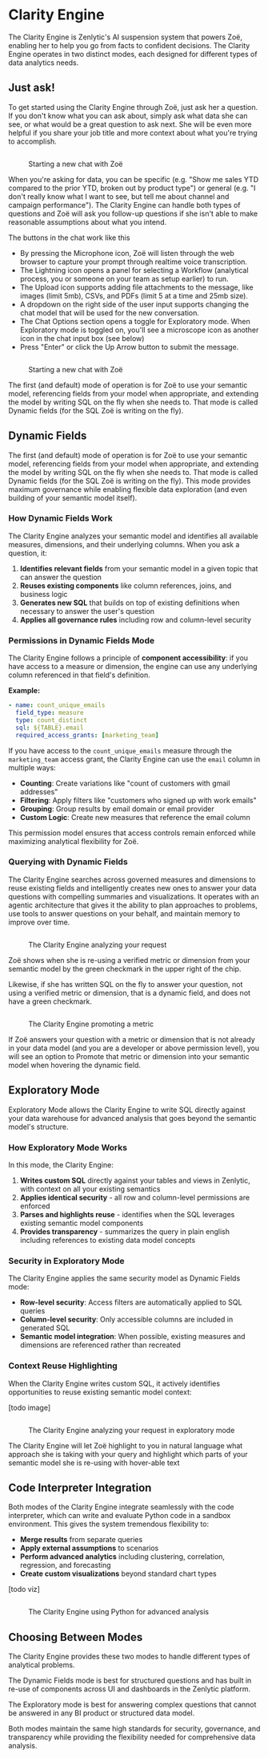 # Clarity Engine

The Clarity Engine is Zenlytic's AI suspension system that powers Zoë, enabling her to help you go from facts to confident decisions. The Clarity Engine operates in two distinct modes, each designed for different types of data analytics needs.

## Just ask!

To get started using the Clarity Engine through Zoë, just ask her a question. If you don't know what you can ask about, simply ask what data she can see, or what would be a great question to ask next. She will be even more helpful if you share your job title and more context about what you're trying to accomplish.

<figure><img src="../assets/3_zenlytic_ui/zenlytic_input_box.png" alt=""><figcaption><p>Starting a new chat with Zoë</p></figcaption></figure>

When you're asking for data, you can be specific (e.g. "Show me sales YTD compared to the prior YTD, broken out by product type") or general (e.g. "I don't really know what I want to see, but tell me about channel and campaign performance"). The Clarity Engine can handle both types of questions and Zoë will ask you follow-up questions if she isn't able to make reasonable assumptions about what you intend.

The buttons in the chat work like this
* By pressing the Microphone icon, Zoë will listen through the web browser to capture your prompt through realtime voice transcription. 
* The Lightning icon opens a panel for selecting a Workflow (analytical process, you or someone on your team as setup earlier) to run. 
* The Upload icon supports adding file attachments to the message, like images (limit 5mb), CSVs, and PDFs (limit 5 at a time and 25mb size).
* A dropdown on the right side of the user input supports changing the chat model that will be used for the new conversation. 
* The Chat Options section opens a toggle for Exploratory mode. When Exploratory mode is toggled on, you'll see a microscope icon as another icon in the chat input box (see below)
* Press "Enter" or click the Up Arrow button to submit the message.

<figure><img src="../assets/3_zenlytic_ui/zenlytic_input_box_exploratory.png" alt=""><figcaption><p>Starting a new chat with Zoë</p></figcaption></figure>

The first (and default) mode of operation is for Zoë to use your semantic model, referencing fields from your model when appropriate, and extending the model by writing SQL on the fly when she needs to. That mode is called Dynamic fields (for the SQL Zoë is writing on the fly).

## Dynamic Fields

The first (and default) mode of operation is for Zoë to use your semantic model, referencing fields from your model when appropriate, and extending the model by writing SQL on the fly when she needs to. That mode is called Dynamic fields (for the SQL Zoë is writing on the fly). This mode provides maximum governance while enabling flexible data exploration (and even building of your semantic model itself).

### How Dynamic Fields Work

The Clarity Engine analyzes your semantic model and identifies all available measures, dimensions, and their underlying columns. When you ask a question, it:

1. **Identifies relevant fields** from your semantic model in a given topic that can answer the question
2. **Reuses existing components** like column references, joins, and business logic
3. **Generates new SQL** that builds on top of existing definitions when necessary to answer the user's question
4. **Applies all governance rules** including row and column-level security

### Permissions in Dynamic Fields Mode

The Clarity Engine follows a principle of **component accessibility**: if you have access to a measure or dimension, the engine can use any underlying column referenced in that field's definition.

**Example:**
```yaml
- name: count_unique_emails
  field_type: measure
  type: count_distinct
  sql: ${TABLE}.email
  required_access_grants: [marketing_team]
```

If you have access to the `count_unique_emails` measure through the `marketing_team` access grant, the Clarity Engine can use the `email` column in multiple ways:
- **Counting**: Create variations like "count of customers with gmail addresses"
- **Filtering**: Apply filters like "customers who signed up with work emails"
- **Grouping**: Group results by email domain or email provider
- **Custom Logic**: Create new measures that reference the email column

This permission model ensures that access controls remain enforced while maximizing analytical flexibility for Zoë.

### Querying with Dynamic Fields


The Clarity Engine searches across governed measures and dimensions to reuse existing fields and intelligently creates new ones to answer your data questions with compelling summaries and visualizations. It operates with an agentic architecture that gives it the ability to plan approaches to problems, use tools to answer questions on your behalf, and maintain memory to improve over time.

<figure><img src="../assets/3_zenlytic_ui/zoe_clarity_answer.png" alt=""><figcaption><p>The Clarity Engine analyzing your request</p></figcaption></figure>

Zoë shows when she is re-using a verified metric or dimension from your semantic model by the green checkmark in the upper right of the chip.

Likewise, if she has written SQL on the fly to answer your question, not using a verified metric or dimension, that is a dynamic field, and does not have a green checkmark. 

<figure><img src="../assets/3_zenlytic_ui/zoe_clarity_answer.png" alt=""><figcaption><p>The Clarity Engine promoting a metric</p></figcaption></figure>

If Zoë answers your question with a metric or dimension that is not already in your data model (and you are a developer or above permission level), you will see an option to Promote that metric or dimension into your semantic model when hovering the dynamic field.


## Exploratory Mode

Exploratory Mode allows the Clarity Engine to write SQL directly against your data warehouse for advanced analysis that goes beyond the semantic model's structure.

### How Exploratory Mode Works

In this mode, the Clarity Engine:

1. **Writes custom SQL** directly against your tables and views in Zenlytic, with context on all your existing semantics
2. **Applies identical security** - all row and column-level permissions are enforced
3. **Parses and highlights reuse** - identifies when the SQL leverages existing semantic model components
4. **Provides transparency** - summarizes the query in plain english including references to existing data model concepts

### Security in Exploratory Mode

The Clarity Engine applies the same security model as Dynamic Fields mode:

- **Row-level security**: Access filters are automatically applied to SQL queries
- **Column-level security**: Only accessible columns are included in generated SQL
- **Semantic model integration**: When possible, existing measures and dimensions are referenced rather than recreated

### Context Reuse Highlighting

When the Clarity Engine writes custom SQL, it actively identifies opportunities to reuse existing semantic model context:

[todo image]
<figure><img src="../assets/3_zenlytic_ui/zoe_exploratory_mode.png" alt=""><figcaption><p>The Clarity Engine analyzing your request in exploratory mode</p></figcaption></figure>

The Clarity Engine will let Zoë highlight to you in natural language what approach she is taking with your query and highlight which parts of your semantic model she is re-using with hover-able text 


## Code Interpreter Integration

Both modes of the Clarity Engine integrate seamlessly with the code interpreter, which can write and evaluate Python code in a sandbox environment. This gives the system tremendous flexibility to:

- **Merge results** from separate queries
- **Apply external assumptions** to scenarios
- **Perform advanced analytics** including clustering, correlation, regression, and forecasting
- **Create custom visualizations** beyond standard chart types

[todo viz]
<figure><img src="../assets/3_zenlytic_ui/zenlytic-uizoecode-interpreter.png" alt=""><figcaption><p>The Clarity Engine using Python for advanced analysis</p></figcaption></figure>

## Choosing Between Modes

The Clarity Engine provides these two modes to handle different types of analytical problems. 

The Dynamic Fields mode is best for structured questions and has built in re-use of components across UI and dashboards in the Zenlytic platform.

The Exploratory mode is best for answering complex questions that cannot be answered in any BI product or structured data model.

Both modes maintain the same high standards for security, governance, and transparency while providing the flexibility needed for comprehensive data analysis. 
